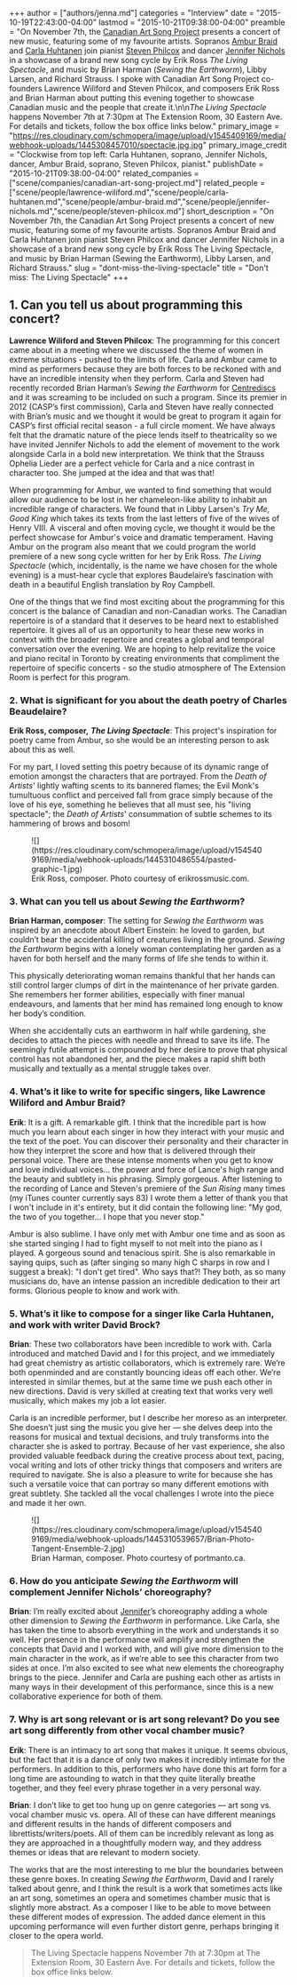 +++
author = ["authors/jenna.md"]
categories = "Interview"
date = "2015-10-19T22:43:00-04:00"
lastmod = "2015-10-21T09:38:00-04:00"
preamble = "On November 7th, the [Canadian Art Song Project](/scene/companies/canadian-art-song-project/) presents a concert of new music, featuring some of my favourite artists. Sopranos [Ambur Braid](/talking-with-singers-ambur-braid/) and [Carla Huhtanen](/scene/people/carla-huhtanen/) join pianist [Steven Philcox](http://www.canadianartsongproject.ca/about/) and dancer [Jennifer Nichols](https://twitter.com/JennEMethod) in a showcase of a brand new song cycle by Erik Ross *The Living Spectacle*, and music by Brian Harman (*Sewing the Earthworm*), Libby Larsen, and Richard Strauss. I spoke with Canadian Art Song Project co-founders Lawrence Wiliford and Steven Philcox, and composers Erik Ross and Brian Harman about putting this evening together to showcase Canadian music and the people that create it.\n\n*The Living Spectacle* happens November 7th at 7:30pm at The Extension Room, 30 Eastern Ave. For details and tickets, follow the box office links below."
primary_image = "https://res.cloudinary.com/schmopera/image/upload/v1545409169/media/webhook-uploads/1445308457010/spectacle.jpg.jpg"
primary_image_credit = "Clockwise from top left: Carla Huhtanen, soprano, Jennifer Nichols, dancer, Ambur Braid, soprano, Steven Philcox, pianist."
publishDate = "2015-10-21T09:38:00-04:00"
related_companies = ["scene/companies/canadian-art-song-project.md"]
related_people = ["scene/people/lawrence-wiliford.md","scene/people/carla-huhtanen.md","scene/people/ambur-braid.md","scene/people/jennifer-nichols.md","scene/people/steven-philcox.md"]
short_description = "On November 7th, the Canadian Art Song Project presents a concert of new music, featuring some of my favourite artists. Sopranos Ambur Braid and Carla Huhtanen join pianist Steven Philcox and dancer Jennifer Nichols in a showcase of a brand new song cycle by Erik Ross The Living Spectacle, and music by Brian Harman (Sewing the Earthworm), Libby Larsen, and Richard Strauss."
slug = "dont-miss-the-living-spectacle"
title = "Don&#039;t miss: The Living Spectacle"
+++

## 1. Can you tell us about programming this concert?

**Lawrence Wiliford and Steven Philcox**: The programming for this concert came about in a meeting where we discussed the theme of women in extreme situations - pushed to the limits of life. Carla and Ambur came to mind as performers because they are both forces to be reckoned with and have an incredible intensity when they perform. Carla and Steven had recently recorded Brian Harman’s *Sewing the Earthworm* for [Centrediscs](https://itunes.apple.com/ca/album/brian-harman-sewing-earthworm/id982346381) and it was screaming to be included on such a program. Since its premier in 2012 (CASP’s first commission), Carla and Steven have really connected with Brian’s music and we thought it would be great to program it again for CASP’s first official recital season - a full circle moment. We have always felt that the dramatic nature of the piece lends itself to theatricality so we have invited Jennifer Nichols to add the element of movement to the work alongside Carla in a bold new interpretation. We think that the Strauss Ophelia Lieder are a perfect vehicle for Carla and a nice contrast in character too. She jumped at the idea and that was that! 

When programming for Ambur, we wanted to find something that would allow our audience to be lost in her chameleon-like ability to inhabit an incredible range of characters. We found that in Libby Larsen's *Try Me, Good King* which takes its texts from the last letters of five of the wives of Henry VIII. A visceral and often moving cycle, we thought it would be the perfect showcase for Ambur's voice and dramatic temperament. Having Ambur on the program also meant that we could program the world premiere of a new song cycle written for her by Erik Ross. *The Living Spectacle* (which, incidentally, is the name we have chosen for the whole evening) is a must-hear cycle that explores Baudelaire’s fascination with death in a beautiful English translation by Roy Campbell. 

One of the things that we find most exciting about the programming for this concert is the balance of Canadian and non-Canadian works. The Canadian repertoire is of a standard that it deserves to be heard next to established repertoire. It gives all of us an opportunity to hear these new works in context with the broader repertoire and creates a global and temporal conversation over the evening. We are hoping to help revitalize the voice and piano recital in Toronto by creating environments that compliment the repertoire of specific concerts - so the studio atmosphere of The Extension Room is perfect for this program.

### 2. What is significant for you about the death poetry of Charles Beaudelaire?

**Erik Ross, composer,** ***The Living Spectacle***: This project's inspiration for poetry came from Ambur, so she would be an interesting person to ask about this as well. 

For my part, I loved setting this poetry because of its dynamic range of emotion amongst the characters that are portrayed. From the *Death of Artists*' lightly wafting scents to its bannered flames; the Evil Monk's tumultuous conflict and perceived fall from grace simply because of the love of his eye, something he believes that all must see, his "living spectacle"; the *Death of Artists*' consummation of subtle schemes to its hammering of brows and bosom! 

<figure data-type="image">
![](https://res.cloudinary.com/schmopera/image/upload/v1545409169/media/webhook-uploads/1445310486554/pasted-graphic-1.jpg)
<figcaption>Erik Ross, composer. Photo courtesy of erikrossmusic.com.</figcaption>
</figure>

### 3. What can you tell us about *Sewing the Earthworm*?

**Brian Harman, composer**: The setting for *Sewing the Earthworm* was inspired by an anecdote about Albert Einstein: he loved to garden, but couldn’t bear the accidental killing of creatures living in the ground. *Sewing the Earthworm* begins with a lonely woman contemplating her garden as a haven for both herself and the many forms of life she tends to within it.

This physically deteriorating woman remains thankful that her hands can still control larger clumps of dirt in the maintenance of her private garden. She remembers her former abilities, especially with finer manual endeavours, and laments that her mind has remained long enough to know her body’s condition.

When she accidentally cuts an earthworm in half while gardening, she decides to
attach the pieces with needle and thread to save its life. The seemingly futile attempt is compounded by her desire to prove that physical control has not abandoned her, and the piece makes a rapid shift both musically and textually as a mental struggle takes over.

### 4. What’s it like to write for specific singers, like Lawrence Wiliford and Ambur Braid?

**Erik**: It is a gift. A remarkable gift. I think that the incredible part is how much you learn about each singer in how they interact with your music and the text of the poet. You can discover their personality and their character in how they interpret the score and how that is delivered through their personal voice. There are these intense moments when you get to know and love individual voices...  the power and force of Lance's high range and the beauty and subtlety in his phrasing. Simply gorgeous. After listening to the recording of Lance and Steven's premiere of the *Sun Rising* many times (my iTunes counter currently says 83) I wrote them a letter of thank you that I won't include in it's entirety, but it did contain the following line: "My god, the two of you together... I hope that you never stop." 

Ambur is also sublime. I have only met with Ambur one time and as soon as she started singing I had to fight myself to not melt into the piano as I played. A gorgeous sound and tenacious spirit. She is also remarkable in saying quips, such as (after singing so many high C sharps in row and I suggest a break):  "I don't get tired".  Who says that?! They both, as so many musicians do, have an intense passion an incredible dedication to their art forms. Glorious people to know and work with. 

### 5. What’s it like to compose for a singer like Carla Huhtanen, and work with writer David Brock?

**Brian**: These two collaborators have been incredible to work with. Carla introduced and matched David and I for this project, and we immediately had great chemistry as artistic collaborators, which is extremely rare. We’re both openminded and are constantly bouncing ideas off each other. We’re interested in similar themes, but at the same time we push each other in new directions. David is very skilled at creating text that works very well musically, which makes my job a lot easier.

Carla is an incredible performer, but I describe her moreso as an interpreter. She doesn’t just sing the music you give her — she delves deep into the reasons for musical and textual decisions, and truly transforms into the character she is asked to portray. Because of her vast experience, she also provided valuable feedback during the creative process about text, pacing, vocal writing and lots of other tricky things that composers and writers are required to navigate. She is also a pleasure to write for because she has such a versatile voice that can portray so many different emotions with great subtlety. She tackled all the vocal challenges I wrote into the piece and made it her own.

<figure data-type="image">
![](https://res.cloudinary.com/schmopera/image/upload/v1545409169/media/webhook-uploads/1445310539657/Brian-Photo-Tangent-Ensemble-2.jpg)
<figcaption>Brian Harman, composer. Photo courtesy of portmanto.ca.</figcaption>
</figure>

### 6. How do you anticipate *Sewing the Earthworm* will complement Jennifer Nichols’ choreography?

**Brian**: I’m really excited about [Jennifer](https://twitter.com/JennEMethod)’s choreography adding a whole other dimension to *Sewing the Earthworm* in performance. Like Carla, she has taken the time to absorb everything in the work and understands it so well. Her presence in the performance will amplify and strengthen the concepts that David and I worked with, and will give more dimension to the main character in the work, as if we’re able to see this character from two sides at once. I’m also excited to see what new elements the choreography brings to the piece. Jennifer and Carla are pushing each other as artists in many ways in their development of this performance, since this is a new collaborative experience for both of them.

### 7. Why is art song relevant or is art song relevant? Do you see art song differently from other vocal chamber music?

**Erik**: There is an intimacy to art song that makes it unique. It seems obvious, but the fact that it is a dance of only two makes it incredibly intimate for the performers. In addition to this, performers who have done this art form for a long time are astounding to watch in that they quite literally breathe together, and they feel every phrase together in a very personal way.

**Brian**: I don’t like to get too hung up on genre categories — art song vs. vocal chamber music vs. opera. All of these can have different meanings and different results in the hands of different composers and librettists/writers/poets. All of them can be incredibly relevant as long as they are approached in a thoughtfully modern way, and they address themes or ideas that are relevant to modern society.

The works that are the most interesting to me blur the boundaries between these genre boxes. In creating *Sewing the Earthworm*, David and I rarely talked about genre, and I think the result is a work that sometimes acts like an art song, sometimes an opera and sometimes chamber music that is slightly more abstract. As a composer I like to be able to move between these different modes of expression. The added dance element in this upcoming performance will even further distort genre, perhaps bringing it closer to the opera world.

>The Living Spectacle happens November 7th at 7:30pm at The Extension Room, 30 Eastern Ave. For details and tickets, follow the box office links below.
